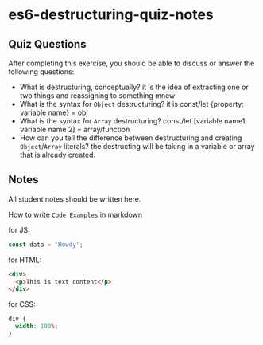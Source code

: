 # es6-destructuring-quiz-notes

## Quiz Questions

After completing this exercise, you should be able to discuss or answer the following questions:

- What is destructuring, conceptually?
  it is the idea of extracting one or two things and reassigning to something mnew
- What is the syntax for `Object` destructuring?
  it is const/let {property: variable name} = obj
- What is the syntax for `Array` destructuring?
  const/let [variable name1, variable name 2] = array/function
- How can you tell the difference between destructuring and creating `Object`/`Array` literals?
  the destructing will be taking in a variable or array that is already created.

## Notes

All student notes should be written here.

How to write `Code Examples` in markdown

for JS:

```javascript
const data = 'Howdy';
```

for HTML:

```html
<div>
  <p>This is text content</p>
</div>
```

for CSS:

```css
div {
  width: 100%;
}
```

